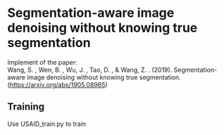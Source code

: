 # Segmentation-aware image denoising without knowing true segmentation
Implement of the paper: <br>
Wang, S. , Wen, B. , Wu, J. , Tao, D. , & Wang, Z. . (2019). Segmentation-aware image denoising without knowing true segmentation.<br>
(https://arxiv.org/abs/1905.08965)<br>

## Training
Use USAID_train.py to train


